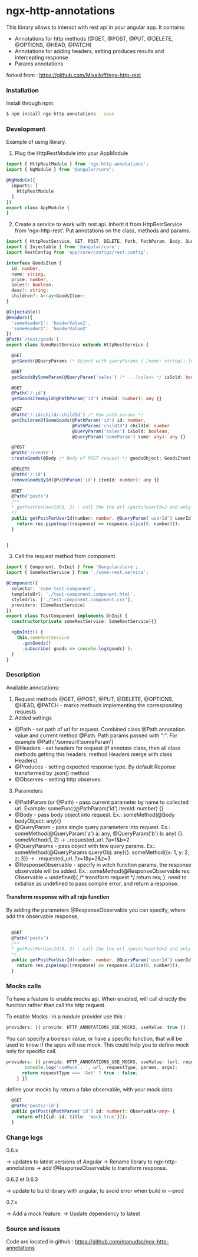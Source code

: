 # ngx-http-annotations

This library allows to interact with rest api in your angular app.
It contains:

  - Annotations for http methods (@GET, @POST, @PUT, @DELETE, @OPTIONS, @HEAD, @PATCH)
  - Annotations for adding headers, setting produces results and intercepting response
  - Params annotations
  
  forked from : https://github.com/Mixalloff/ngx-http-rest 

### Installation

Install through npm:

```sh
$ npm install ngx-http-annotations --save
```


### Development

Example of using library.

1) Plug the HttpRestModule into your AppModule

```typescript
import { HttpRestModule } from 'ngx-http-annotations';
import { NgModule } from '@angular/core';

@NgModule({
  imports: [
    HttpRestModule
  ]
})
export class AppModule {
}
```

2) Create a service to work with rest api. Inherit it from HttpRestService from 'ngx-http-rest'. Put annotations on the class, methods and params.


```typescript
import { HttpRestService, GET, POST, DELETE, Path, PathParam, Body, QueryParam, QueryParams, ResponseObservable } from 'ngx-http-annotations';
import { Injectable } from '@angular/core';
import RestConfig from 'app/core/configs/rest.config';

interface GoodsItem {
  id: number,
  name: string,
  price: number,
  sales?: boolean;
  desc?: string;
  children?: Array<GoodsItem>;
}

@Injectable()
@Headers({
  'someHeader1': 'headerValue1',
  'someHeader2': 'headerValue2'
})
@Path(`/test/goods`)
export class SomeRestService extends HttpRestService {

  @GET
  getGoods(@QueryParams /* Object with queryParams { [name: string]: [value: any] } */ queryObj?: any): any {}

  @GET
  getGoodsBySomeParam(@QueryParam('sales') /* ...?sales= */ isSold: boolean): any {}

  @GET
  @Path('/:id')
  getGoodsItemById(@PathParam('id') itemId: number): any {}

  @GET
  @Path('/:id/child/:childId') /* Few path params */
  getChildrenOfSomeGoods(@PathParam('id') id: number,
                         @PathParam('childId') childId: number
                         @QueryParam('sales') isSold: boolean,
                         @QueryParam('someParam') some: any): any {}

  @POST
  @Path('/create')
  createGoods(@Body /* Body of POST request */ goodsObject: GoodsItem): any {}

  @DELETE
  @Path('/:id')
  removeGoodsById(@PathParam('id') itemId: number): any {}
  
  @GET
  @Path('posts')
  /**
  * getPostForUserId(3, 2) : call the the url /posts?userId=2 and only take 3 results
  */
  public getPostForUserId(number: number, @QueryParam('userId') userId: number, @ResponseObservable res: Observable<any> = undefined): Observable<any> {
    return res.pipe(map((response) => response.slice(0, number)));
  }


}
```

3) Call the request method from component

```typescript
import { Component, OnInit } from '@angular/core';
import { SomeRestService } from './some-rest.service';

@Component({
  selector: 'some-test-component',
  templateUrl: './test-component.component.html',
  styleUrls: ['./test-component.component.css'],
  providers: [SomeRestService]
})
export class TestComponent implements OnInit {
  constructor(private someRestService: SomeRestService){}

  ngOnInit() {
    this.someRestService
      .getGoods()
      .subscribe( goods => console.log(goods) );
  }
}
```

### Description
Available annotations:
1) Request methods
@GET, @POST, @PUT, @DELETE, @OPTIONS, @HEAD, @PATCH - marks methods implementing the corresponding requests
2) Added settings
 - @Path - set path of url for request. Combined class @Path annotation value and current method @Path. Path params passed with ":". For example @Path('/someurl/:someParam')
 - @Headers - set headers for request (if annotate class, then all class methods getting this headers. method Headers merge with class Headers)
 - @Produces - setting expected response type. By default Reponse transformed by .json() method
 - @Observes - setting http observes.
 3) Parameters
 - @PathParam (or @Path) - pass current parameter by name to collected url. Example: someFunc(@PathParam('id') itemId: number) {}
 - @Body - pass body object into request. Ex.: someMethod(@Body bodyObject: any){}
 - @QueryParam - pass single query parameters into request. Ex.: someMethod(@QueryParam('a') a: any, @QueryParam('b') b: any) {}. someMethod(1, 2) -> ..requested_url..?a=1&b=2
 - @QueryParams - pass object with few query params. Ex.: someMethod(@QueryParams queryObj: any){}. someMethod({x: 1, y: 2, z: 3}) -> ..requested_url..?x=1&y=2&z=3
 - @ResponseObservable - specify in witch function params, the response observable will be added. Ex.: someMethod(@ResponseObservable res: Observable<any> = undefined){ /* transform request */ return res; }. need to initialise as undefined to pass compile error, and return a response. 
 
 
 #### Transform response with all rxjs function
 
 By adding the parameters @ResponseObservable you can specify, where add the observable response, 
 
  ```typescript
    
    @GET
    @Path('posts')
    /**
    * getPostForUserId(3, 2) : call the the url /posts?userId=2 and only take 3 results
    */
    public getPostForUserId(number: number, @QueryParam('userId') userId: number, @ResponseObservable res: Observable<any> = undefined): Observable<any> {
      return res.pipe(map((response) => response.slice(0, number)));
    }
  ```
### Mocks calls

To have a feature to enable mocks api. When enabled, will call directly the function rather than call the http request. 

To enable Mocks : in a module provider use this :
```typescript
providers: [{ provide: HTTP_ANNOTATIONS_USE_MOCKS, useValue: true }]
```
You can specify a boolean value, or have a specific function, that will be used to know if the apps will use mock. 
This could help you to define mock only for specific call.


```typescript
providers: [{ provide: HTTP_ANNOTATIONS_USE_MOCKS, useValue: (url, requestType, params, args): boolean => {
       console.log('useMock : ', url, requestType, params, args);
      return requestType === 'Get' ? true : false;
    } }]
```

define your mocks by return a fake observable, with your mock data. 

```typescript
  @GET
  @Path('posts/:id')
  public getPost(@PathParam('id') id: number): Observable<any> {
    return of([{id: id, title: 'mock true'}]);
  }
```

### Change logs 

0.6.x

 -> updates to latest versions of Angular 
 -> Rename library to ngx-http-annotations
 -> add @ResponseObservable to transform response. 
 
0.6.2 et 0.6.3 

 -> update to build library with angular, to avoid error when build in --prod 

0.7.x 

 ->  Add a mock feature. 
 -> Update dependency to latest
 

### Source and issues 

Code are located in github : https://github.com/manudss/ngx-http-annotations

